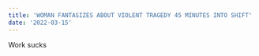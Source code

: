 ```yaml
---
title: 'WOMAN FANTASIZES ABOUT VIOLENT TRAGEDY 45 MINUTES INTO SHIFT'
date: '2022-03-15'
---
```


Work sucks